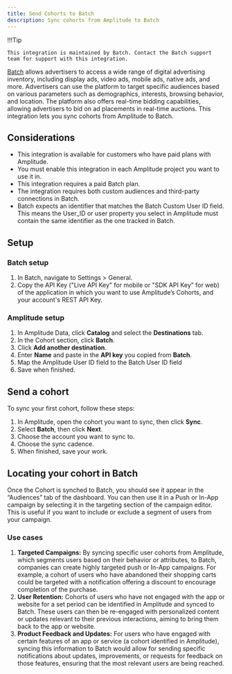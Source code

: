 ```yaml
---
title: Send Cohorts to Batch
description: Sync cohorts from Amplitude to Batch
---
```


!!!Tip

    This integration is maintained by Batch. Contact the Batch support team for support with this integration. 

[Batch](https://batch.com/) allows advertisers to access a wide range of digital advertising inventory, including display ads, video ads, mobile ads, native ads, and more. Advertisers can use the platform to target specific audiences based on various parameters such as demographics, interests, browsing behavior, and location. The platform also offers real-time bidding capabilities, allowing advertisers to bid on ad placements in real-time auctions. This integration lets you sync cohorts from Amplitude to Batch.  

## Considerations

- This integration is available for customers who have paid plans with Amplitude.
- You must enable this integration in each Amplitude project you want to use it in.
- This integration requires a paid Batch plan.
- The integration requires both custom audiences and third-party connections in Batch.
- Batch expects an identifier that matches the Batch Custom User ID field. This means the User_ID or user property you select in Amplitude must contain the same identifier as the one tracked in Batch.

## Setup

### Batch setup

1. In Batch, navigate to Settings > General.
2. Copy the API Key ("Live API Key" for mobile or "SDK API Key" for web) of the application in which you want to use Amplitude’s Cohorts, and your account's REST API Key.

### Amplitude setup

1. In Amplitude Data, click **Catalog** and select the **Destinations** tab.
2. In the Cohort section, click **Batch**.
3. Click **Add another destination**.
4. Enter **Name** and paste in the **API key** you copied from **Batch**.
5. Map the Amplitude User ID field to the Batch User ID field
6. Save when finished.

## Send a cohort

To sync your first cohort, follow these steps:

1. In Amplitude, open the cohort you want to sync, then click **Sync**.
2. Select **Batch**, then click **Next**.
3. Choose the account you want to sync to.
4. Choose the sync cadence.
5. When finished, save your work.

## Locating your cohort in Batch

Once the Cohort is synched to Batch, you should see it appear in the “Audiences” tab of the dashboard. You can then use it in a Push or In-App campaign by selecting it in the targeting section of the campaign editor. This is useful if you want to include or exclude a segment of users from your campaign.

### Use cases

1. **Targeted Campaigns:** By syncing specific user cohorts from Amplitude, which segments users based on their behavior or attributes, to Batch, companies can create highly targeted push  or In-App campaigns. For example, a cohort of users who have abandoned their shopping carts could be targeted with a notification offering a discount to encourage completion of the purchase.
2. **User Retention:** Cohorts of users who have not engaged with the app or website for a set period can be identified in Amplitude and synced to Batch. These users can then be re-engaged with personalized content or updates relevant to their previous interactions, aiming to bring them back to the app or website.
3. **Product Feedback and Updates:** For users who have engaged with certain features of an app or service (a cohort identified in Amplitude), syncing this information to Batch would allow for sending specific notifications about updates, improvements, or requests for feedback on those features, ensuring that the most relevant users are being reached.
